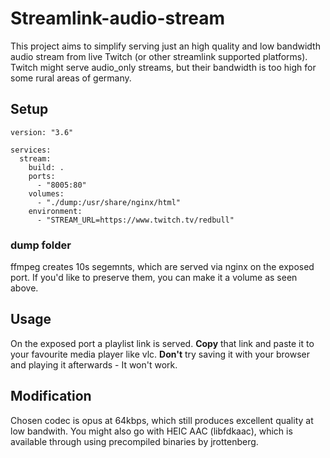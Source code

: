 # Streamlink-audio-stream
This project aims to simplify serving just an high quality and low bandwidth audio stream from live Twitch (or other streamlink supported platforms). Twitch might serve audio_only streams, but their bandwidth is too high for some rural areas of germany.

## Setup
```
version: "3.6"

services:
  stream:
    build: .
    ports:
      - "8005:80"
    volumes:
      - "./dump:/usr/share/nginx/html"
    environment:
      - "STREAM_URL=https://www.twitch.tv/redbull"
```
### dump folder
ffmpeg creates 10s segemnts, which are served via nginx on the exposed port. If you'd like to preserve them, you can make it a volume as seen above.

## Usage

On the exposed port a playlist link is served. **Copy** that link and paste it to your favourite media player like vlc. **Don't** try saving it with your browser and playing it afterwards - It won't work.

## Modification

Chosen codec is opus at 64kbps, which still produces excellent quality at low bandwith. You might also go with HEIC AAC (libfdkaac), which is available through using precompiled binaries by jrottenberg.
